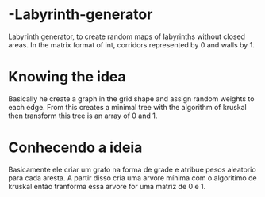# -Labyrinth-generator
Labyrinth generator, to create random maps of labyrinths without closed areas. In the matrix format of int, corridors represented by 0 and walls by 1.
<h1>Knowing the idea</h1>

Basically he create a graph in the grid shape and assign random weights to each edge. From this creates a minimal tree with the algorithm of kruskal then transform this tree is an array of 0 and 1.

<h1>Conhecendo a ideia</h1>

Basicamente ele criar um grafo na forma de grade e atribue pesos aleatorio para cada aresta. A partir disso cria uma arvore mínima com o algoritimo de kruskal então tranforma essa arvore for uma matriz de 0 e 1. 
